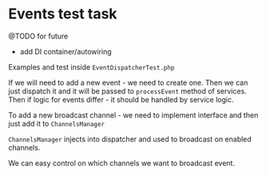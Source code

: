 # Events test task

@TODO for future
- add DI container/autowiring

Examples and test inside `EventDispatcherTest.php`

If we will need to add a new event - we need to create one.
Then we can just dispatch it and it will be passed to `processEvent` method of services.
Then if logic for events differ - it should be handled by service logic.

To add a new broadcast channel - we need to implement interface and then just add it to `ChannelsManager`

`ChannelsManager` injects into dispatcher and used to broadcast on enabled channels.

We can easy control on which channels we want to broadcast event.